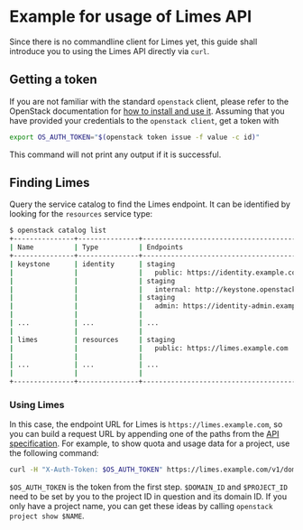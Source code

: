 # Example for usage of Limes API

Since there is no commandline client for Limes yet, this guide shall introduce you to using the Limes API directly via
`curl`.

## Getting a token

If you are not familiar with the standard `openstack` client, please refer to the OpenStack documentation for [how to
install and use it][os-cli]. Assuming that you have provided your credentials to the `openstack client`, get a token
with

```bash
export OS_AUTH_TOKEN="$(openstack token issue -f value -c id)"
```

This command will not print any output if it is successful.

## Finding Limes

Query the service catalog to find the Limes endpoint. It can be identified by looking for the `resources` service type:

```bash
$ openstack catalog list
+---------------+---------------+--------------------------------------------------------------------------+
| Name          | Type          | Endpoints                                                                |
+---------------+---------------+--------------------------------------------------------------------------+
| keystone      | identity      | staging                                                                  |
|               |               |   public: https://identity.example.com:443/v3                            |
|               |               | staging                                                                  |
|               |               |   internal: http://keystone.openstack.svc.kubernetes.example.com:5000/v3 |
|               |               | staging                                                                  |
|               |               |   admin: https://identity-admin.example.com:443/v3                       |
|               |               |                                                                          |
| ...           | ...           | ...                                                                      |
|               |               |                                                                          |
| limes         | resources     | staging                                                                  |
|               |               |   public: https://limes.example.com                                      |
|               |               |                                                                          |
| ...           | ...           | ...                                                                      |
|               |               |                                                                          |
+---------------+---------------+--------------------------------------------------------------------------+
```

### Using Limes

In this case, the endpoint URL for Limes is `https://limes.example.com`, so you can build a request URL by appending one
of the paths from the [API specification][v1-api]. For example, to show quota and usage data for a project, use the
following command:

```bash
curl -H "X-Auth-Token: $OS_AUTH_TOKEN" https://limes.example.com/v1/domains/$DOMAIN_ID/projects/$PROJECT_ID
```

`$OS_AUTH_TOKEN` is the token from the first step. `$DOMAIN_ID` and `$PROJECT_ID` need to be set by you to the project
ID in question and its domain ID. If you only have a project name, you can get these ideas by calling `openstack project
show $NAME`.

[os-cli]: https://docs.openstack.org/user-guide/cli.html
[v1-api]: ./api-v1-specification.md
